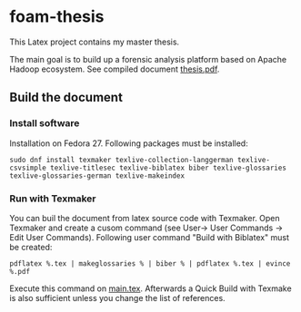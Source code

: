 # foam-thesis
This Latex project contains my master thesis. 

The main goal is to build up a forensic analysis platform based on Apache Hadoop ecosystem. 
See compiled document [thesis.pdf](main.pdf).

## Build the document

### Install software

Installation on Fedora 27. Following packages must be installed:
```
sudo dnf install texmaker texlive-collection-langgerman texlive-csvsimple texlive-titlesec texlive-biblatex biber texlive-glossaries texlive-glossaries-german texlive-makeindex
```

### Run with Texmaker
You can buil the document from latex source code with Texmaker. Open Texmaker and create a cusom command (see User-> User Commands -> Edit User Commands). Following user command "Build with Biblatex" must be created:

```
pdflatex %.tex | makeglossaries % | biber % | pdflatex %.tex | evince %.pdf
```
Execute this command on [main.tex](main.tex).
Afterwards a Quick Build with Texmake is also sufficient unless you change the list of references.
